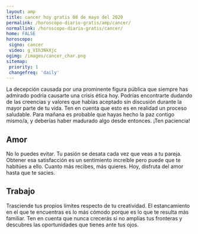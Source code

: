 ```yaml
---
layout: amp
title: cancer hoy gratis 08 de mayo del 2020 
permalink: /horoscopo-diario-gratis/amp/cancer/
normallink: /horoscopo-diario-gratis/cancer/
home: FALSE
horoscopo:
 signo: cancer
 video: g_VIh3NkXjc
ogimg: /images/cancer_char.png
sitemap:
 priority: 1
 changefreq: 'daily'
---
```



La decepción causada por una prominente figura pública que siempre has admirado podría causarte una crisis ética hoy. Podrías encontrarte dudando de las creencias y valores que habías aceptado sin discusión durante la mayor parte de tu vida. Ten en cuenta que esto es en realidad un proceso saludable. Para mañana es probable que hayas hecho la paz contigo mismo/a, y deberías haber madurado algo desde entonces. ¡Ten paciencia!

## Amor

No lo puedes evitar. Tu pasión se desata cada vez que veas a tu pareja. Obtener esa satisfacción es un sentimiento increíble pero puede que te habitúes a ello. Cuanto más recibes, más quieres. Hoy, disfruta del amor hasta que te sacies.

## Trabajo

Trasciende tus propios límites respecto de tu creatividad. El estancamiento en el que te encuentras es lo más cómodo porque es lo que te resulta más familiar. Ten en cuenta que nunca crecerás si no amplías tus fronteras y descubres las oportunidades que tienes ante tus ojos.